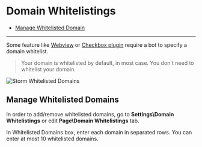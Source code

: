# Domain Whitelistings
- [Manage Whitelisted Domain](#manage-whitelisted-domains)

---

Some feature like [Webview](https://developers.facebook.com/docs/messenger-platform/webview) or [Checkbox plugin](https://developers.facebook.com/docs/messenger-platform/plugin-reference/checkbox-plugin) require a bot to specify a domain whitelist.

> Your domain is whitelisted by default, in most case. You don't need to whitelist your domain.

![Storm Whitelisted Domains](/images/storm-whitelisted-domains.png)

<a name="manage-whitelisted-domains"></a>
## Manage Whitelisted Domains
In order to add/remove whitelisted domains, go to **Settings\Domain Whitelistings** or edit **Page\Domain Whitelistings** tab.

In Whitelisted Domains box, enter each domain in separated rows. You can enter at most 10 whitelisted domains.